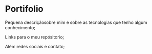 # Portifolio
Pequena descriçãosobre mim e sobre as tecnologias que tenho algum conhecimento;

Links para o meu repósitorio;

Além redes sociais e contato;
